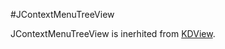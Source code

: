 #JContextMenuTreeView

JContextMenuTreeView is inerhited from
[KDView](/Framework/menus/JContextMenuTreeView).
